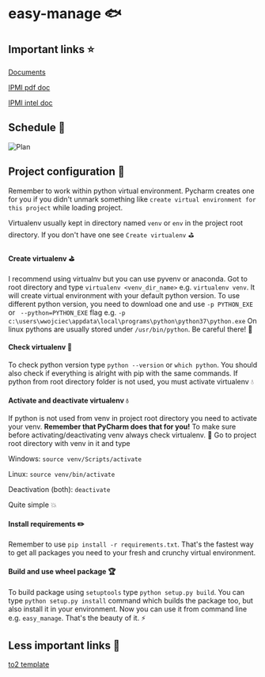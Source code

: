 # easy-manage :fish:

## Important links 	:star:

[Praca inżynierska]: https://www.overleaf.com/7868136442hhzxfsqkxmtw

[Documents](https://drive.google.com/open?id=1EreYxAh-ETU-srL9644vSiHSea4uAuf4)

[IPMI pdf doc](http://openipmi.sourceforge.net/IPMI.pdf)

[IPMI intel doc](https://www.intel.com/content/dam/www/public/us/en/documents/product-briefs/ipmi-second-gen-interface-spec-v2-rev1-1.pdf)

## Schedule 	:anger:
![Plan](https://github.com/wojtekwanczyk/easy-manage/blob/master/resources/schedule.jpg)



## Project configuration :art:

Remember to work within python virtual environment.
Pycharm creates one for you if you didn't unmark something like
`create virtual environment for this project` while loading project.

Virtualenv usually kept in directory named `venv` or `env` in the project root directory.
If you don't have one see `Create virtualenv` :golf:

#### Create virtualenv :golf:
I recommend using virtualnv but you can use pyvenv or anaconda. Got to root
directory and type `virtualenv <venv_dir_name>` e.g. `virtualenv venv`. It will create virtual environment
with your default python version. To use different python version, you need to download one and use `-p PYTHON_EXE` or ` --python=PYTHON_EXE` flag e.g. 
`-p c:\users\wwojciec\appdata\local\programs\python\python37\python.exe` On linux pythons are usually stored under `/usr/bin/python`. Be careful there! :snake:

#### Check virtualenv :trumpet:
To check python version type `python --version` or `which python`. You should also check if everything is alright with pip with the same commands. If python from root directory folder is not used, you must activate virtualenv :droplet:


#### Activate and deactivate virtualenv :droplet:
If python is not used from venv in project root directory you need to activate your venv.
__Remember that PyCharm does that for you!__ To make sure before activating/deactivating venv always
check virtualenv. :trumpet: Go to project root directory with venv in it and type

Windows: `source venv/Scripts/activate`

Linux: `source venv/bin/activate`

Deactivation (both): `deactivate`

Quite simple :boom:


#### Install requirements :pencil2:
Remember to use `pip install -r requirements.txt`. That's the fastest way to get all packages you need to your fresh and crunchy virtual environment.


#### Build and use wheel package :trophy:
To build package using `setuptools` type `python setup.py build`. You can type 
`python setup.py install` command which builds the package too, but also install it in your environment.
Now you can use it from command line e.g. `easy_manage`. That's the beauty of it. :zap:

## Less important links :dromedary_camel:

[to2 template](https://trac.iisg.agh.edu.pl/to2/wiki/TemplateProject/Wizja)
